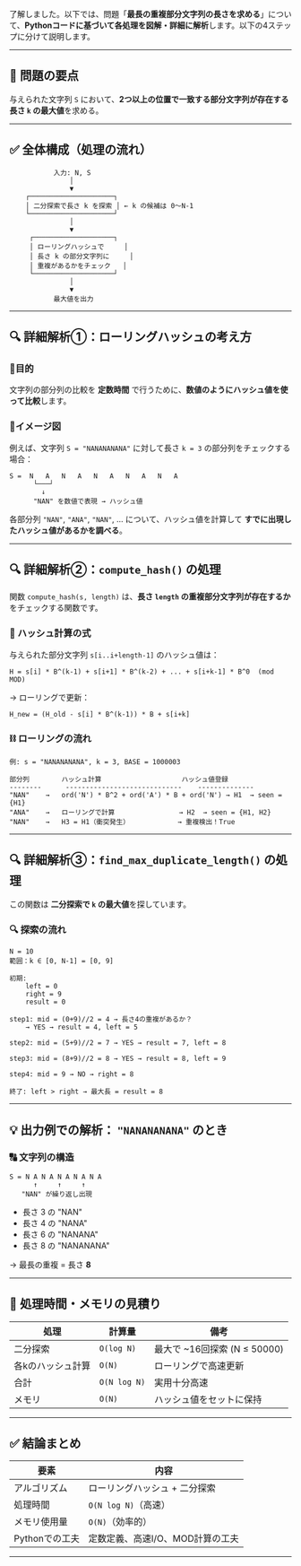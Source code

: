 了解しました。以下では、問題「**最長の重複部分文字列の長さを求める**」について、**Pythonコードに基づいて各処理を図解・詳細に解析**します。以下の4ステップに分けて説明します。

---

## 🎯 問題の要点

与えられた文字列 `S` において、**2つ以上の位置で一致する部分文字列が存在する長さ `k` の最大値**を求める。

---

## ✅ 全体構成（処理の流れ）

```text
           入力: N, S
               │
               ▼
    ┌─────────────────────┐
    │ 二分探索で長さ k を探索 │ ← k の候補は 0〜N-1
    └─────────────────────┘
               │
               ▼
     ┌────────────────────┐
     │ ローリングハッシュで     │
     │ 長さ k の部分文字列に     │
     │ 重複があるかをチェック   │
     └────────────────────┘
               │
               ▼
           最大値を出力
```

---

## 🔍 詳細解析①：**ローリングハッシュの考え方**

### 🔸目的

文字列の部分列の比較を **定数時間** で行うために、**数値のようにハッシュ値を使って比較**します。

### 🔸イメージ図

例えば、文字列 `S = "NANANANANA"` に対して長さ `k = 3` の部分列をチェックする場合：

```
S =  N   A   N   A   N   A   N   A   N   A
      └───┘
        ↓
      "NAN" を数値で表現 → ハッシュ値
```

各部分列 `"NAN"`, `"ANA"`, `"NAN"`, ... について、ハッシュ値を計算して **すでに出現したハッシュ値があるかを調べる**。

---

## 🔍 詳細解析②：**`compute_hash()` の処理**

関数 `compute_hash(s, length)` は、**長さ `length` の重複部分文字列が存在するか**をチェックする関数です。

### 🧮 ハッシュ計算の式

与えられた部分文字列 `s[i..i+length-1]` のハッシュ値は：

```
H = s[i] * B^(k-1) + s[i+1] * B^(k-2) + ... + s[i+k-1] * B^0  (mod MOD)
```

→ ローリングで更新：

```
H_new = (H_old - s[i] * B^(k-1)) * B + s[i+k]
```

### ⛓️ ローリングの流れ

```text
例: s = "NANANANANA", k = 3, BASE = 1000003

部分列        ハッシュ計算                    ハッシュ値登録
--------      -----------------------------    --------------
"NAN"    →   ord('N') * B^2 + ord('A') * B + ord('N') → H1  → seen = {H1}
"ANA"    →   ローリングで計算                → H2  → seen = {H1, H2}
"NAN"    →   H3 = H1（衝突発生）            → 重複検出！True
```

---

## 🔍 詳細解析③：**`find_max_duplicate_length()` の処理**

この関数は **二分探索で `k` の最大値**を探しています。

### 🔍 探索の流れ

```text
N = 10
範囲：k ∈ [0, N-1] = [0, 9]

初期:
    left = 0
    right = 9
    result = 0

step1: mid = (0+9)//2 = 4 → 長さ4の重複があるか？
    → YES → result = 4, left = 5

step2: mid = (5+9)//2 = 7 → YES → result = 7, left = 8

step3: mid = (8+9)//2 = 8 → YES → result = 8, left = 9

step4: mid = 9 → NO → right = 8

終了: left > right → 最大長 = result = 8
```

---

## 💡 出力例での解析： `"NANANANANA"` のとき

### 🔠 文字列の構造

```
S = N A N A N A N A N A
      ↑     ↑     ↑
   "NAN" が繰り返し出現
```

* 長さ 3 の "NAN"
* 長さ 4 の "NANA"
* 長さ 6 の "NANANA"
* 長さ 8 の "NANANANA"

→ 最長の重複 = 長さ **8**

---

## 💾 処理時間・メモリの見積り

| 処理        | 計算量          | 備考                      |
| --------- | ------------ | ----------------------- |
| 二分探索      | `O(log N)`   | 最大で \~16回探索 (N ≤ 50000) |
| 各kのハッシュ計算 | `O(N)`       | ローリングで高速更新              |
| 合計        | `O(N log N)` | 実用十分高速                  |
| メモリ       | `O(N)`       | ハッシュ値をセットに保持            |

---

## ✅ 結論まとめ

| 要素         | 内容                  |
| ---------- | ------------------- |
| アルゴリズム     | ローリングハッシュ + 二分探索    |
| 処理時間       | `O(N log N)`（高速）    |
| メモリ使用量     | `O(N)`（効率的）         |
| Pythonでの工夫 | 定数定義、高速I/O、MOD計算の工夫 |

---
